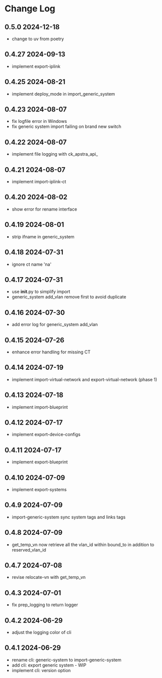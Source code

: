 # Change Log

## 0.5.0 2024-12-18
- change to uv from poetry

## 0.4.27 2024-09-13
- implement export-iplink

## 0.4.25 2024-08-21
- implement deploy_mode in import_generic_system

## 0.4.23 2024-08-07
- fix logfile error in Windows
- fix generic system import failing on brand new switch

## 0.4.22 2024-08-07
- implement file logging with ck_apstra_api_<timestame>

## 0.4.21 2024-08-07
- implement import-iplink-ct

## 0.4.20 2024-08-02
- show error for rename interface

## 0.4.19 2024-08-01
- strip ifname in generic_system

## 0.4.18 2024-07-31
- ignore ct name 'na'

## 0.4.17 2024-07-31
- use __init__.py to simplify import 
- generic_system add_vlan remove first to avoid duplicate

## 0.4.16 2024-07-30
- add error log for generic_system add_vlan 

## 0.4.15 2024-07-26
- enhance error handling for missing CT
 
## 0.4.14 2024-07-19
- implement import-virtual-network and export-virtual-network (phase 1)

## 0.4.13 2024-07-18
- implement import-blueprint

## 0.4.12 2024-07-17
- implement export-device-configs

## 0.4.11 2024-07-17
- implement export-blueprint

## 0.4.10 2024-07-09
- implement export-systems

## 0.4.9 2024-07-09
- import-generic-system sync system tags and links tags

## 0.4.8 2024-07-09
- get_temp_vn now retrieve all the vlan_id within bound_to in addition to reserved_vlan_id

## 0.4.7 2024-07-08
- revise relocate-vn with get_temp_vn

## 0.4.3 2024-07-01
- fix prep_logging to return logger

## 0.4.2 2024-06-29
- adjust the logging color of cli

## 0.4.1 2024-06-29
- rename cli: generic-system to import-generic-system
- add cli: export generic system - WIP
- implement cli: version option

